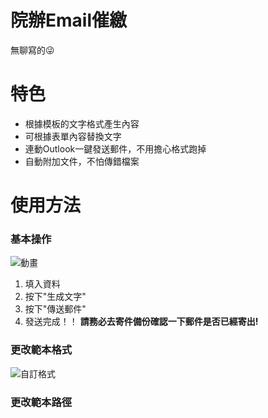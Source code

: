 # 院辦Email催繳
無聊寫的😜

# 特色
* 根據模板的文字格式產生內容
* 可根據表單內容替換文字
* 連動Outlook一鍵發送郵件，不用擔心格式跑掉
* 自動附加文件，不怕傳錯檔案

# 使用方法
### 基本操作
![動畫](https://user-images.githubusercontent.com/57737139/137276532-3717386c-463f-4e95-8876-539c05b70065.gif=250)
1. 填入資料
2. 按下"生成文字"
3. 按下"傳送郵件"
4. 發送完成！！
**請務必去寄件備份確認一下郵件是否已經寄出!**

### 更改範本格式

![自訂格式](https://user-images.githubusercontent.com/57737139/137278388-b669ccac-2d76-47f5-b31e-5c2e8f121f8c.gif)

### 更改範本路徑

